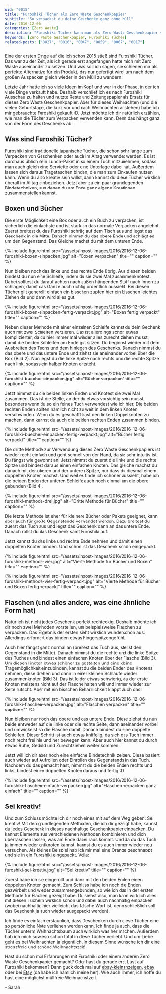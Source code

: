 ```yaml
---
uid: "0015"
title: "Furoshiki Tücher als Zero Waste Geschenkpapier"
subtitle: "So verpackst du deine Geschenke ganz ohne Müll"
date: 2016-12-06
categories: [Zero Waste]
description: "Furoshiki Tücher kann man als Zero Waste Geschenkpapier verwenden. Sie sehen wunderschön aus und verleihen den Geschenken eine persönliche Note."
keywords: [Zero Waste Geschenkpapier, Furoshiki Tücher]
related-posts: ["0027", "0016", "0047", "0059", "0067", "0017"]
---
```

Eine der ersten Dinge auf die ich schon 2015 stieß sind Furoshiki Tücher. Das war zu der Zeit, als ich gerade erst angefangen hatte mich mit Zero Waste auseinander zu setzen. Und was soll ich sagen, sie schienen mir als perfekte Alternative für ein Produkt, das nur gefertigt wird, um nach dem großen Auspacken gleich wieder in den Müll zu wandern.

Letzte Jahr hatte ich so viele Ideen im Kopf und war in der Phase, in der ich viele Dinge verkauft habe. Deshalb verschlief ich es nach Furoshiki Ausschau zu halten und nutzte Reste und Zeitungspapier als Ersatz für dieses Zero Waste Geschenkpapier. Aber für dieses Weihnachten (und die vielen Geburtstage, die kurz vor und nach Weihnachten anstehen) habe ich mir gebrauchte Furoshiki gekauft :D. Jetzt möchte ich dir natürlich erzählen, wie man die Tücher zum Verpacken verwenden kann. Denn das hängt ganz von der Form des Geschenks ab.

## Was sind Furoshiki Tücher?
Furoshiki sind traditionelle japanische Tücher, die schon sehr lange zum Verpacken von Geschenken oder auch im Altag verwendet werden. Es ist durchaus üblich sein Lunch-Paket in so einem Tuch mitzunehmen, sodass man auch gleich eine Serviette oder eine Unterlage dabei hat. Außerdem lassen sich daraus Tragetaschen binden, die man zum Einkaufen nutzen kann. Wenn du also kreativ sein willst, dann kannst du diese Tücher wirklich überall im Alltag einbeziehen. Jetzt aber zu ein paar grundlegenden Bindetechniken, aus denen du am Ende ganz eigene Kreationen zusammenstellen kannst.

## Boxen und Bücher
Die erste Möglichkeit eine Box oder auch ein Buch zu verpacken, ist sicherlich die einfachste und ist stark an das normale Verpacken angelehnt. Zuerst breitest du das Furoshiki schräg auf dem Tisch aus und legst das Geschenk in die Mitte. Danach nimmst du das obere Ende und schlägt es um den Gegenstand. Das Gleiche machst du mit dem unteren Ende.

{% include figure.html src="/assets/inpost-images/2016/2016-12-06-furoshiki-boxen-einpacken.jpg" alt="Boxen verpacken" title="" caption="" %}

Nun bleiben noch das linke und das rechte Ende übrig. Aus diesen beiden bindest du nun eine Schleife, indem du sie zwei Mal zusammenknotest. Dabei solltest du darauf achten nach außen hängenden Stoff nach innen zu schlagen, damit das Ganze auch richtig ordentlich aussieht. Bei diesen Tücher gilt generell: einfach ein bisschen zupfen hier ein bisschen leichtes Ziehen da und dann wird alles gut.

{% include figure.html src="/assets/inpost-images/2016/2016-12-06-furoshiki-boxen-einpacken-fertig-verpackt.jpg" alt="Boxen fertig verpackt" title="" caption="" %}

Neben dieser Methode mit einer einzelnen Schleife kannst du dein Gechenk auch mit zwei Schleifen verzieren. Das ist allerdings schon etwas komplizierter, da du hier immer mal wieder alles zurecht ziehen musst, damit die beiden Schleifen am Ende gut sitzen. Du beginnst wieder mit dem Ausbreiten des Tuchs und dem hinlegen des Geschenks. Danach nimmst du das obere und das untere Ende und ziehst sie aneinander vorbei über die Box (Bild 2). Nun legst du die linke Spitze nach rechts und die rechte Spitze nach link, sodass ein halber Knoten entsteht.

{% include figure.html src="/assets/inpost-images/2016/2016-12-06-furoshiki-buecher-einpacken.jpg" alt="Bücher verpacken" title="" caption="" %}

Jetzt nimmst du die beiden linken Enden und Knotest sie zwei Mal zusammen. Das ist die Stelle, an der du etwas vorsichtig sein musst, besonders wenn du so ein feines Tuch verwendest wie ich hier. Die beiden rechten Enden sollten nämlich nicht zu weit in dem linken Knoten verschwinden. Wenn du es geschafft hast den linken Doppelknoten zu machen, dann kannst du auch die beiden rechten Enden zusammen binden.

{% include figure.html src="/assets/inpost-images/2016/2016-12-06-furoshiki-buecher-einpacken-fertig-verpackt.jpg" alt="Bücher fertig verpackt" title="" caption="" %}

Die dritte Methode zur Verwendung dieses Zero Waste Geschenkpapiers ist wieder recht einfach und geht schnell von der Hand, da sie sehr intuitiv ist. Du fängst wie gewohnt an. Jetzt nimmst du zuerst die linke und die rechte Spitze und bindest daraus einen einfachen Knoten. Das gleiche machst du danach mit der oberen und der unteren Spitze, nur dass du diesmal einem doppelten Knoten machst. Und weil es finde ich schöner aussieht, habe ich die beiden Enden der unteren Schleife auch noch einmal um die obere gebunden (Bild 4).

{% include figure.html src="/assets/inpost-images/2016/2016-12-06-furoshiki-methode-drei.jpg" alt="Dritte Methode für Bücher" title="" caption="" %}

Die letzte Methode ist eher für kleinere Bücher oder Pakete geeignet, kann aber auch für große Gegenstände verwendet werden. Dazu breitest du zuerst das Tuch aus und legst das Geschenk dann an das untere Ende. Danach rollst du das Geschenk samt Furoshiki auf.

Jetzt kannst du das linke und rechte Ende nehmen und damit einen doppelten Knoten binden. Und schon ist das Geschenk schön eingepackt.

{% include figure.html src="/assets/inpost-images/2016/2016-12-06-furoshiki-methode-vier.jpg" alt="Vierte Methode für Bücher und Boxen" title="" caption="" %}

{% include figure.html src="/assets/inpost-images/2016/2016-12-06-furoshiki-methode-vier-fertig-verpackt.jpg" alt="Vierte Methode für Bücher und Boxen fertig verpackt" title="" caption="" %}

## Flaschen (und alles andere, was eine ähnliche Form hat)
Natürlich ist nicht jedes Geschenk perfekt rechteckig. Deshalb möchte ich dir noch zwei Methoden vorstellen, um beispielsweise Flaschen zu verpacken. Das Ergebnis der ersten sieht wirklich wunderschön aus. Allerdings erfordert das binden etwas Fingerspitzengefühl.

Auch hier fängst ganz normal an (breitest das Tuch aus, stellst den Gegenstand in die Mitte). Danach nimmst du die rechte und die linke Spitze des Tuches und bindest einen einfachen Knoten über der Flasche (Bild 3). Um diesen Knoten etwas schöner zu gestalten und eine kleine Tragemöglichkeit einzubinden, kannst du die beiden Enden des Knotens nehmen, diese drehen und dann in einer kleinen Schlaufe wieder zusammenknoten (Bild 3). Das ist leider etwas schwierig, da der erste Knoten meistens nicht auf der Flasche halten will und immer wieder zur Seite rutscht. Aber mit ein bisschen Beharrlichkeit klappt auch das!

{% include figure.html src="/assets/inpost-images/2016/2016-12-06-furoshiki-flaschen-verpacken.jpg" alt="Flaschen verpacken" title="" caption="" %}

Nun bleiben nur noch das obere und das untere Ende. Diese ziehst du nun beide entweder auf die linke oder die rechte Seite, dann aneinander vorbei und umwickelst so die Flasche damit. Danach bindest du eine doppelte Schleifen. Dieser Schritt ist auch etwas kniffelig, da sich das Tuch immer noch recht frei hin und her bewegen kann. Aber auch hier kannst du durch etwas Ruhe, Geduld und Zurechtziehen weiter kommen.

Jetzt will ich dir aber noch eine einfache Bindetechnik zeigen. Diese basiert auch wieder auf Aufrollen oder Einrollen des Gegenstands in das Tuch. Nachdem du das gemacht hast, nimmst du die beiden Enden rechts und links, bindest einen doppelten Knoten daraus und fertig :D.

{% include figure.html src="/assets/inpost-images/2016/2016-12-06-furoshiki-flaschen-einfach-verpacken.jpg" alt="Flaschen verpacken ganz einfach" title="" caption="" %}

## Sei kreativ!
Und zum Schluss möchte ich dir noch eines mit auf dem Weg geben: Sei kreativ! Mit den grundlegenden Methoden, die ich dir gezeigt habe, kannst du jedes Geschenk in dieses nachhaltige Geschenkpapier einpacken. Du kannst Elemente aus verschiedenen Methoden kombinieren und dich überraschen lassen, was am Ende dabei raus kommt. Und da du das Tuch ja immer wieder entknoten kannst, kannst du es auch immer wieder neu versuchen. Als kleines Beispiel hab ich mir mal eine Orange geschnappt und sie in ein Furoshiki eingepackt. Voila:

{% include figure.html src="/assets/inpost-images/2016/2016-12-06-furoshiki-sei-kreativ.jpg" alt="Sei kreativ" title="" caption="" %}

Zuerst habe ich sie eingerollt und dann mit den beiden Enden einen doppelten Knoten gemacht. Zum Schluss habe ich noch die Enden gezwirbelt und wieder zusammengebunden, so wie ich das in der ersten Methode für Flachen gezeigt habe. Du siehst also, man kann wirklich alles mit diesen Tüchern wirklich schön und dabei auch nachhaltig einpacken (wobei nachhaltig hier vielleicht das falsche Wort ist, denn schließlich soll das Geschenk ja auch wieder ausgepackt werden).

Ich finde es einfach erstaunlich, dass Geschenken durch diese Tücher eine so persönliche Note verliehen werden kann. Ich finde ja auch, dass die Tücher unterm Weihnachtsbaum auch wirklich was her machen. Außerdem hab ich mich sowieso schon total in diese Tücher verliebt. Und um Liebe geht es bei Weihnachten ja eigentlich. In diesem Sinne wünsche ich dir eine stressfreie und schöne Weihnachtszeit!

Hast du schon mal Erfahrungen mit Furoshiki oder einem anderen Zero Waste Geschenkpapier gemacht? Oder hast du gerade erst Lust auf Furoshiki bekommen? Dann guck doch mal auf [ebay-kleinanzeigen](https://www.ebay-kleinanzeigen.de), [ebay](http://www.ebay.de/) oder bei [Etsy](https://www.etsy.com/de/) (da habe ich nämlich meine her). Wie auch immer, ich hoffe du hast eine möglichst müllfreie Weihnachstzeit.

\- Sarah
